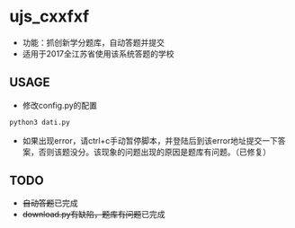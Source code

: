 # ujs_cxxfxf
- 功能：抓创新学分题库，自动答题并提交
- 适用于2017全江苏省使用该系统答题的学校
## USAGE
- 修改config.py的配置
```bash
python3 dati.py
```
- 如果出现error，请ctrl+c手动暂停脚本，并登陆后到该error地址提交一下答案，否则该题没分。该现象的问题出现的原因是题库有问题。（已修复）
## TODO
- <del>自动答题</del>已完成
- <del>download.py有缺陷，题库有问题</del>已完成